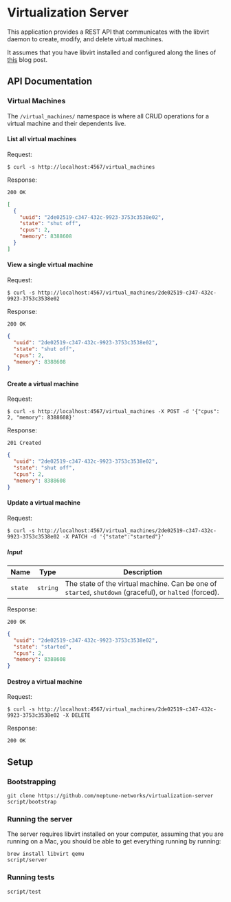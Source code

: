 # Virtualization Server

This application provides a REST API that communicates with the libvirt daemon to create, modify, and delete virtual machines.

It assumes that you have libvirt installed and configured along the lines of [this](https://brooks.sh/2017/12/22/configuring-kvm-on-clear-linux/) blog post.

## API Documentation

### Virtual Machines

The `/virtual_machines/` namespace is where all CRUD operations for a virtual machine and their dependents live.

#### List all virtual machines

Request:

```
$ curl -s http://localhost:4567/virtual_machines
```

Response:

```
200 OK
```

```json
[
  {
    "uuid": "2de02519-c347-432c-9923-3753c3538e02",
    "state": "shut off",
    "cpus": 2,
    "memory": 8388608
  }
]
```

#### View a single virtual machine

Request:

```
$ curl -s http://localhost:4567/virtual_machines/2de02519-c347-432c-9923-3753c3538e02
```

Response:

```
200 OK
```

```json
{
  "uuid": "2de02519-c347-432c-9923-3753c3538e02",
  "state": "shut off",
  "cpus": 2,
  "memory": 8388608
}
```

#### Create a virtual machine

Request:

```
$ curl -s http://localhost:4567/virtual_machines -X POST -d '{"cpus": 2, "memory": 8388608}'
```

Response:

```
201 Created
```

```json
{
  "uuid": "2de02519-c347-432c-9923-3753c3538e02",
  "state": "shut off",
  "cpus": 2,
  "memory": 8388608
}
```

#### Update a virtual machine

Request:

```
$ curl -s http://localhost:4567/virtual_machines/2de02519-c347-432c-9923-3753c3538e02 -X PATCH -d '{"state":"started"}'
```

##### Input

| Name | Type | Description |
|------|------|-------------|
| `state` | `string` | The state of the virtual machine. Can be one of `started`, `shutdown` (graceful), or `halted` (forced).

Response:

```
200 OK
```

```json
{
  "uuid": "2de02519-c347-432c-9923-3753c3538e02",
  "state": "started",
  "cpus": 2,
  "memory": 8388608
}
```

#### Destroy a virtual machine

Request:

```
$ curl -s http://localhost:4567/virtual_machines/2de02519-c347-432c-9923-3753c3538e02 -X DELETE
```

Response:

```
200 OK
```

## Setup

### Bootstrapping

```
git clone https://github.com/neptune-networks/virtualization-server
script/bootstrap
```

### Running the server

The server requires libvirt installed on your computer, assuming that you are running on a Mac, you should be able to get everything running by running:

```
brew install libvirt qemu
script/server
```

### Running tests

```
script/test
```
